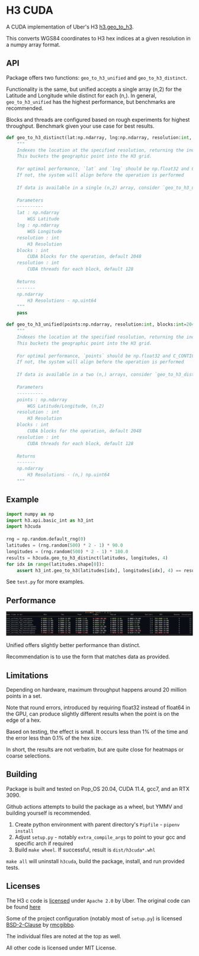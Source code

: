 # H3 CUDA

A CUDA implementation of Uber's H3 [h3.geo_to_h3](https://uber.github.io/h3-py/api_reference#h3.geo_to_h3).

This converts WGS84 coordinates to H3 hex indices at a given resolution in a numpy array format.

## API

Package offers two functions: `geo_to_h3_unified` and `geo_to_h3_distinct`.

Functionality is the same, but unified accepts a single array (n,2) for the Latitude and Longitude while distinct for each (n,).
In general, `geo_to_h3_unified` has the highest performance, but benchmarks are recommended.

Blocks and threads are configured based on rough experiments for highest throughput. Benchmark given your use case for best results.

```python
def geo_to_h3_distinct(lat:np.ndarray, lng:np.ndarray, resolution:int, blocks:int=2048, threads:int=128) -> np.ndarray:
    """
    Indexes the location at the specified resolution, returning the index of the cell containing the location.
    This buckets the geographic point into the H3 grid.

    For optimal performance, `lat` and `lng` should be np.float32 and C_CONTIGUOUS
    If not, the system will align before the operation is performed

    If data is available in a single (n,2) array, consider `geo_to_h3_unified` as an alternative

    Parameters
    ----------
    lat : np.ndarray
        WGS Latitude
    lng : np.ndarray
        WGS Longitude
    resolution : int
        H3 Resolution
    blocks : int
        CUDA blocks for the operation, default 2048
    resolution : int
        CUDA threads for each block, default 128

    Returns
    -------
    np.ndarray
        H3 Resolutions - np.uint64
    """
    pass
```

```python
def geo_to_h3_unified(points:np.ndarray, resolution:int, blocks:int=2048, threads:int=128) -> np.ndarray:
    """
    Indexes the location at the specified resolution, returning the index of the cell containing the location.
    This buckets the geographic point into the H3 grid.

    For optimal performance, `points` should be np.float32 and C_CONTIGUOUS
    If not, the system will align before the operation is performed

    If data is available in a two (n,) arrays, consider `geo_to_h3_distinct` as an alternative

    Parameters
    ----------
    points : np.ndarray
        WGS Latitude/Longitude, (n,2)
    resolution : int
        H3 Resolution
    blocks : int
        CUDA blocks for the operation, default 2048
    resolution : int
        CUDA threads for each block, default 128

    Returns
    -------
    np.ndarray
        H3 Resolutions - (n,) np.uint64
    """
```

## Example

```python
import numpy as np
import h3.api.basic_int as h3_int
import h3cuda

rng = np.random.default_rng(0)
latitudes = (rng.random(500) * 2 - 1) * 90.0
longitudes = (rng.random(500) * 2 - 1) * 180.0
results = h3cuda.geo_to_h3_distinct(latitudes, longitudes, 4)
for idx in range(latitudes.shape[0]):
    assert h3_int.geo_to_h3(latitudes[idx], longitudes[idx], 4) == results[idx]
```

See `test.py` for more examples.

## Performance

![](docs/benchmark-cuda-pytest.png)

Unified offers slightly better performance than distinct.

Recommendation is to use the form that matches data as provided.

## Limitations

Depending on hardware, maximum throughput happens around 20 million points in a set.

Note that round errors, introduced by requiring float32 instead of float64 in the GPU, can produce slightly different results when the point is on the edge of a hex.

Based on testing, the effect is small. It occurs less than 1% of the time and the error less than 0.1% of the hex size.

In short, the results are not verbatim, but are quite close for heatmaps or coarse selections.

## Building

Package is built and tested on Pop_OS 20.04, CUDA 11.4, gcc7, and an RTX 3090.

Github actions attempts to build the package as a wheel, but YMMV and building yourself is recommended.

1. Create python environment with parent directory's `Pipfile` - `pipenv install`
2. Adjust `setup.py` - notably `extra_compile_args` to point to your gcc and specific arch if required
3. Build `make wheel`. If successful, result is `dist/h3cuda*.whl`

`make all` will uninstall `h3cuda`, build the package, install, and run provided tests.

## Licenses

The H3 c code is [licensed](https://github.com/uber/h3/blob/master/LICENSE) under `Apache 2.0` by Uber. The original code can be found [here](https://github.com/uber/h3/tree/e0aae450ffa7a63a3b7982573c88325b42231332)

Some of the project configuration (notably most of `setup.py`) is licensed [BSD-2-Clause](https://github.com/rmcgibbo/npcuda-example/blob/master/LICENSE) by [rmcgibbo](https://github.com/rmcgibbo/npcuda-example).

The individual files are noted at the top as well.

All other code is licensed under MIT License.
